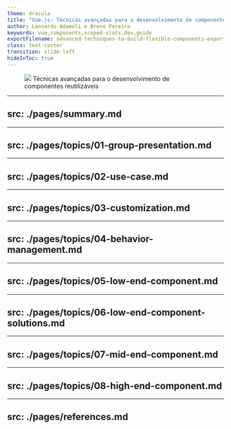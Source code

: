 ```yaml
---
theme: dracula
title: "Vue.js: Técnicas avançadas para o desenvolvimento de componentes reutilizáveis"
author: Leonardo Adamoli e Breno Pereira
keywords: vue,components,scoped-slots,dev,guide
exportFilename: advanced-techniques-to-build-flexible-components-exported
class: text-center
transition: slide-left
hideInToc: true
---
```


<!-- Intro -->
<section>
  <figure v-motion-slide-right>
    <img class="w-64 mx-auto" src="https://www.cdnlogo.com/logos/v/92/vue-js.svg" />
    <caption class="inline-flex items-end gap-2 text-sm" v-motion-slide-left>
      Técnicas avançadas para o desenvolvimento de componentes reutilizáveis
      <fluent-emoji-hammer-and-wrench class="w-6 h-6" />
    </caption>
  </figure>
</section>

<!-- Toc -->
---
src: ./pages/summary.md
---

<!-- Group Presentation -->
---
src: ./pages/topics/01-group-presentation.md
---

<!-- Use case -->
---
src: ./pages/topics/02-use-case.md
---

<!-- Customization -->
---
src: ./pages/topics/03-customization.md
---

<!-- Behavior management -->
---
src: ./pages/topics/04-behavior-management.md
---

<!-- Low-end component -->
---
src: ./pages/topics/05-low-end-component.md
---

<!-- Low-end component solutions -->
---
src: ./pages/topics/06-low-end-component-solutions.md
---

<!-- Mid-end component -->
---
src: ./pages/topics/07-mid-end-component.md
---

<!-- High-end component -->
---
src: ./pages/topics/08-high-end-component.md
---

<!-- References -->
---
src: ./pages/references.md
---